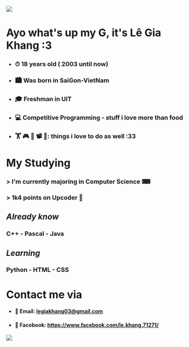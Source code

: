 ![](https://www.icegif.com/wp-content/uploads/icegif-87.gif)
# **Ayo what's up my G, it's Lê Gia Khang :3**
- ### ⏱  18 years old ( 2003 until now)
- ### 🏙 Was born in SaiGon-VietNam
- ### 🎓 Freshman in UIT 
- ### 💻 Competitive Programming - stuff i love more than food
- ### 🏋  ️🎮  🎸 📽 📙: things i love to do as well :33
# **My Studying**
### > I'm currently majoring in Computer Science ⌨
### > 1k4 points on Upcoder 💾
## *Already know*
### C++ - Pascal - Java
## *Learning* 
### Python - HTML - CSS
# **Contact me via**
- #### 📧 Email: legiakhang03@gmail.com
- #### 📱 Facebook: https://www.facebook.com/le.khang.71271/
![](https://i.pinimg.com/originals/0d/e9/dd/0de9dd222e45806ebad5a334e821c397.gif)




